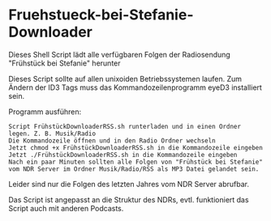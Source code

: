 # Fruehstueck-bei-Stefanie-Downloader

Dieses Shell Script lädt alle verfügbaren Folgen der Radiosendung "Frühstück bei Stefanie" herunter

Dieses Script sollte auf allen unixoiden Betriebssystemen laufen. Zum Ändern der ID3 Tags muss das Kommandozeilenprogramm eyeD3 installiert sein.

Programm ausführen:

    Script FrühstückDownloaderRSS.sh runterladen und in einen Ordner legen. Z. B. Musik/Radio
    Die Kommandozeile öffnen und in den Radio Ordner wechseln
    Jetzt chmod +x FrühstückDownloaderRSS.sh in die Kommandozeile eingeben
    Jetzt ./FrühstückDownloaderRSS.sh in die Kommandozeile eingeben
    Nach ein paar Minuten sollten alle Folgen von "Frühstück bei Stefanie" vom NDR Server im Ordner Musik/Radio/RSS als MP3 Datei gelandet sein.

Leider sind nur die Folgen des letzten Jahres vom NDR Server abrufbar.

Das Script ist angepasst an die Struktur des NDRs, evtl. funktioniert das Script auch mit anderen Podcasts.
